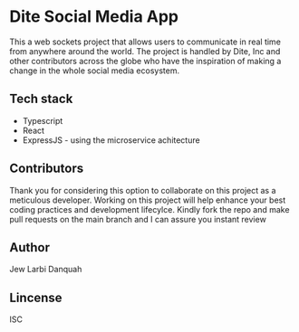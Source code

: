 # Dite Social Media App
This a web sockets project that allows users to communicate in real time from anywhere around the world. The project is handled by Dite, Inc and other contributors across the globe who have the inspiration of making a change in the whole social media ecosystem.

## Tech stack
* Typescript
* React
* ExpressJS - using the microservice achitecture

## Contributors
Thank you for considering this option to collaborate on this project as a meticulous developer. Working on this project will help enhance your best coding practices and development lifecylce. Kindly fork the repo and make pull requests on the main branch and I can assure you instant review

## Author
Jew Larbi Danquah

## Lincense
ISC